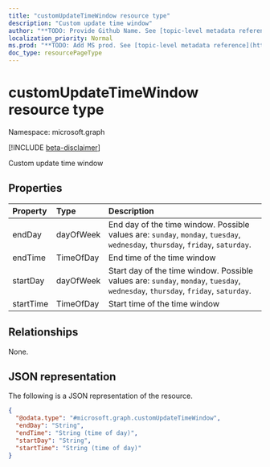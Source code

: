 ```yaml
---
title: "customUpdateTimeWindow resource type"
description: "Custom update time window"
author: "**TODO: Provide Github Name. See [topic-level metadata reference](https://msgo.azurewebsites.net/add/document/guidelines/metadata.html#topic-level-metadata)**"
localization_priority: Normal
ms.prod: "**TODO: Add MS prod. See [topic-level metadata reference](https://msgo.azurewebsites.net/add/document/guidelines/metadata.html#topic-level-metadata)**"
doc_type: resourcePageType
---
```


# customUpdateTimeWindow resource type

Namespace: microsoft.graph

[!INCLUDE [beta-disclaimer](../../includes/beta-disclaimer.md)]

Custom update time window

## Properties
|Property|Type|Description|
|:---|:---|:---|
|endDay|dayOfWeek|End day of the time window. Possible values are: `sunday`, `monday`, `tuesday`, `wednesday`, `thursday`, `friday`, `saturday`.|
|endTime|TimeOfDay|End time of the time window|
|startDay|dayOfWeek|Start day of the time window. Possible values are: `sunday`, `monday`, `tuesday`, `wednesday`, `thursday`, `friday`, `saturday`.|
|startTime|TimeOfDay|Start time of the time window|

## Relationships
None.

## JSON representation
The following is a JSON representation of the resource.
<!-- {
  "blockType": "resource",
  "@odata.type": "microsoft.graph.customUpdateTimeWindow"
}
-->
``` json
{
  "@odata.type": "#microsoft.graph.customUpdateTimeWindow",
  "endDay": "String",
  "endTime": "String (time of day)",
  "startDay": "String",
  "startTime": "String (time of day)"
}
```

